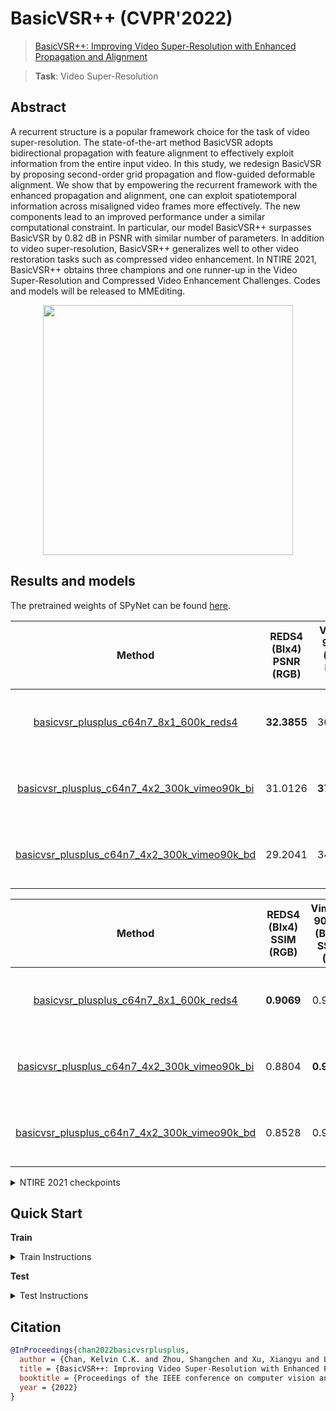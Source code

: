 # BasicVSR++ (CVPR'2022)

> [BasicVSR++: Improving Video Super-Resolution with Enhanced Propagation and Alignment](https://arxiv.org/abs/2104.13371)

> **Task**: Video Super-Resolution

<!-- [ALGORITHM] -->

## Abstract

<!-- [ABSTRACT] -->

A recurrent structure is a popular framework choice for the task of video super-resolution. The state-of-the-art method BasicVSR adopts bidirectional propagation with feature alignment to effectively exploit information from the entire input video. In this study, we redesign BasicVSR by proposing second-order grid propagation and flow-guided deformable alignment. We show that by empowering the recurrent framework with the enhanced propagation and alignment, one can exploit spatiotemporal information across misaligned video frames more effectively. The new components lead to an improved performance under a similar computational constraint. In particular, our model BasicVSR++ surpasses BasicVSR by 0.82 dB in PSNR with similar number of parameters. In addition to video super-resolution, BasicVSR++ generalizes well to other video restoration tasks such as compressed video enhancement. In NTIRE 2021, BasicVSR++ obtains three champions and one runner-up in the Video Super-Resolution and Compressed Video Enhancement Challenges. Codes and models will be released to MMEditing.

<!-- [IMAGE] -->

<div align=center >
 <img src="https://user-images.githubusercontent.com/7676947/144017685-9354df55-aa6d-445f-a946-116f0d6c38d7.png" width="400"/>
</div >

## Results and models

The pretrained weights of SPyNet can be found [here](https://download.openmmlab.com/mmediting/restorers/basicvsr/spynet_20210409-c6c1bd09.pth).

|       Method        | REDS4 (BIx4) PSNR (RGB) | Vimeo-90K-T (BIx4) PSNR (Y) | Vid4 (BIx4) PSNR (Y) | UDM10 (BDx4) PSNR (Y) | Vimeo-90K-T (BDx4) PSNR (Y) | Vid4 (BDx4) PSNR (Y) |       GPU Info        |        Download        |
| :-----------------: | :---------------------: | :-------------------------: | :------------------: | :-------------------: | :-------------------------: | :------------------: | :-------------------: | :--------------------: |
| [basicvsr_plusplus_c64n7_8x1_600k_reds4](./basicvsr-pp_c64n7_8xb1-600k_reds4.py) |       **32.3855**       |           36.4445           |       27.7674        |        34.6868        |           34.0372           |       24.6209        | 8 (Tesla V100-PCIE-32GB) | [model](https://download.openmmlab.com/mmediting/restorers/basicvsr_plusplus/basicvsr_plusplus_c64n7_8x1_600k_reds4_20210217-db622b2f.pth) \| [log](https://download.openmmlab.com/mmediting/restorers/basicvsr_plusplus/basicvsr_plusplus_c64n7_8x1_600k_reds4_20210217_113115.log.json) |
| [basicvsr_plusplus_c64n7_4x2_300k_vimeo90k_bi](./basicvsr-pp_c64n7_4xb2-300k_vimeo90k-bi.py) |         31.0126         |         **37.7864**         |     **27.7882**      |        33.1211        |           33.8972           |       23.6086        | 4 (Tesla V100-PCIE-32GB) | [model](https://download.openmmlab.com/mmediting/restorers/basicvsr_plusplus/basicvsr_plusplus_c64n7_8x1_300k_vimeo90k_bi_20210305-4ef437e2.pth) \| [log](https://download.openmmlab.com/mmediting/restorers/basicvsr_plusplus/basicvsr_plusplus_c64n7_8x1_300k_vimeo90k_bi_20210305_141254.log.json) |
| [basicvsr_plusplus_c64n7_4x2_300k_vimeo90k_bd](./basicvsr-pp_c64n7_4xb2-300k_vimeo90k-bd.py) |         29.2041         |           34.7248           |       26.4377        |      **40.7216**      |         **38.2054**         |     **29.0400**      | 4 (Tesla V100-PCIE-32GB) | [model](https://download.openmmlab.com/mmediting/restorers/basicvsr_plusplus/basicvsr_plusplus_c64n7_8x1_300k_vimeo90k_bd_20210305-ab315ab1.pth) \| [log](https://download.openmmlab.com/mmediting/restorers/basicvsr_plusplus/basicvsr_plusplus_c64n7_8x1_300k_vimeo90k_bd_20210305_140921.log.json) |

|       Method        | REDS4 (BIx4) SSIM (RGB) | Vimeo-90K-T (BIx4) SSIM (Y) | Vid4 (BIx4) SSIM (Y) | UDM10 (BDx4) SSIM (Y) | Vimeo-90K-T (BDx4) SSIM (Y) | Vid4 (BDx4) SSIM (Y) |       GPU Info        |        Download        |
| :-----------------: | :---------------------: | :-------------------------: | :------------------: | :-------------------: | :-------------------------: | :------------------: | :-------------------: | :--------------------: |
| [basicvsr_plusplus_c64n7_8x1_600k_reds4](./basicvsr-pp_c64n7_8xb1-600k_reds4.py) |       **0.9069**        |           0.9411            |        0.8444        |        0.9417         |           0.9244            |        0.7540        | 8 (Tesla V100-PCIE-32GB) | [model](https://download.openmmlab.com/mmediting/restorers/basicvsr_plusplus/basicvsr_plusplus_c64n7_8x1_600k_reds4_20210217-db622b2f.pth) \| [log](https://download.openmmlab.com/mmediting/restorers/basicvsr_plusplus/basicvsr_plusplus_c64n7_8x1_600k_reds4_20210217_113115.log.json) |
| [basicvsr_plusplus_c64n7_4x2_300k_vimeo90k_bi](./basicvsr-pp_c64n7_4xb2-300k_vimeo90k-bi.py) |         0.8804          |         **0.9500**          |      **0.8401**      |        0.9270         |           0.9195            |        0.7033        | 4 (Tesla V100-PCIE-32GB) | [model](https://download.openmmlab.com/mmediting/restorers/basicvsr_plusplus/basicvsr_plusplus_c64n7_8x1_300k_vimeo90k_bi_20210305-4ef437e2.pth) \| [log](https://download.openmmlab.com/mmediting/restorers/basicvsr_plusplus/basicvsr_plusplus_c64n7_8x1_300k_vimeo90k_bi_20210305_141254.log.json) |
| [basicvsr_plusplus_c64n7_4x2_300k_vimeo90k_bd](./basicvsr-pp_c64n7_4xb2-300k_vimeo90k-bd.py) |         0.8528          |           0.9351            |        0.8074        |      **0.9722**       |         **0.9550**          |      **0.8753**      | 4 (Tesla V100-PCIE-32GB) | [model](https://download.openmmlab.com/mmediting/restorers/basicvsr_plusplus/basicvsr_plusplus_c64n7_8x1_300k_vimeo90k_bd_20210305-ab315ab1.pth) \| [log](https://download.openmmlab.com/mmediting/restorers/basicvsr_plusplus/basicvsr_plusplus_c64n7_8x1_300k_vimeo90k_bd_20210305_140921.log.json) |

<details>
<summary align="left">NTIRE 2021 checkpoints</summary>

Note that the following models are finetuned from smaller models. The training schemes of these models will be released when MMEditing reaches 5k stars. We provide the pre-trained models here.

**NTIRE 2021 Video Super-Resolution**

[basicvsr-pp_c128n25_600k_ntire-vsr](./basicvsr-pp_c128n25_600k_ntire-vsr.py)

[model](https://download.openmmlab.com/mmediting/restorers/basicvsr_plusplus/basicvsr_plusplus_c128n25_ntire_vsr_20210311-1ff35292.pth)

**NTIRE 2021 Quality Enhancement of Compressed Video - Track 1**

[basicvsr-pp_c128n25_600k_ntire-decompress-track1](./basicvsr-pp_c128n25_600k_ntire-decompress-track1.py)

[model](https://download.openmmlab.com/mmediting/restorers/basicvsr_plusplus/basicvsr_plusplus_c128n25_ntire_decompress_track1_20210223-7b2eba02.pth)

**NTIRE 2021 Quality Enhancement of Compressed Video - Track 2**

[basicvsr-pp_c128n25_600k_ntire-decompress-track2](./basicvsr-pp_c128n25_600k_ntire-decompress-track2.py)

[model](https://download.openmmlab.com/mmediting/restorers/basicvsr_plusplus/basicvsr_plusplus_c128n25_ntire_decompress_track2_20210314-eeae05e6.pth)

**NTIRE 2021 Quality Enhancement of Compressed Video - Track 3**

[basicvsr-pp_c128n25_600k_ntire-decompress-track3](./basicvsr-pp_c128n25_600k_ntire-decompress-track3.py)

[model](https://download.openmmlab.com/mmediting/restorers/basicvsr_plusplus/basicvsr_plusplus_c128n25_ntire_decompress_track3_20210304-6daf4a40.pth)

</details>

## Quick Start

**Train**

<details>
<summary>Train Instructions</summary>

You can use the following commands to train a model with cpu or single/multiple GPUs.

```shell
# cpu train
CUDA_VISIBLE_DEVICES=-1 python tools/train.py configs/basicvsr_pp/basicvsr-pp_c64n7_8xb1-600k_reds4.py

# single-gpu train
python tools/train.py configs/basicvsr_pp/basicvsr-pp_c64n7_8xb1-600k_reds4.py

# multi-gpu train
./tools/dist_train.sh configs/basicvsr_pp/basicvsr-pp_c64n7_8xb1-600k_reds4.py 8
```

For more details, you can refer to **Train a model** part in [train_test.md](/docs/en/user_guides/train_test.md#Train-a-model-in-MMEditing).

</details>

**Test**

<details>
<summary>Test Instructions</summary>

You can use the following commands to test a model with cpu or single/multiple GPUs.

```shell
# cpu test
CUDA_VISIBLE_DEVICES=-1 python tools/test.py configs/basicvsr_pp/basicvsr-pp_c64n7_8xb1-600k_reds4.py https://download.openmmlab.com/mmediting/restorers/basicvsr_plusplus/basicvsr_plusplus_c64n7_8x1_600k_reds4_20210217-db622b2f.pth

# single-gpu test
python tools/test.py configs/basicvsr_pp/basicvsr-pp_c64n7_8xb1-600k_reds4.py https://download.openmmlab.com/mmediting/restorers/basicvsr_plusplus/basicvsr_plusplus_c64n7_8x1_600k_reds4_20210217-db622b2f.pth

# multi-gpu test
./tools/dist_test.sh configs/basicvsr_pp/basicvsr-pp_c64n7_8xb1-600k_reds4.py https://download.openmmlab.com/mmediting/restorers/basicvsr_plusplus/basicvsr_plusplus_c64n7_8x1_600k_reds4_20210217-db622b2f.pth 8
```

For more details, you can refer to **Test a pre-trained model** part in [train_test.md](/docs/en/user_guides/train_test.md#Test-a-pre-trained-model-in-MMEditing).

</details>

## Citation

```bibtex
@InProceedings{chan2022basicvsrplusplus,
  author = {Chan, Kelvin C.K. and Zhou, Shangchen and Xu, Xiangyu and Loy, Chen Change},
  title = {BasicVSR++: Improving Video Super-Resolution with Enhanced Propagation and Alignment},
  booktitle = {Proceedings of the IEEE conference on computer vision and pattern recognition},
  year = {2022}
}
```
